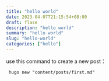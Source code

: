 ```yaml
---
title: "hello world"
date: 2023-04-07T21:15:54+08:00
draft: flase
description: "hello world"
summary: "hello world"
slug: "hello-world"
categories: ["hello"]
---
```



use this command to create a new post：


```
 hugo new "content/posts/first.md" 
```
 
 
 